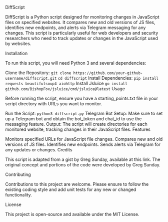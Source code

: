 DiffScript

DiffScript is a Python script designed for monitoring changes in JavaScript files on specified websites. It compares new and old versions of JS files, identifies new endpoints, and alerts via Telegram messaging for any changes. This script is particularly useful for web developers and security researchers who need to track updates or changes in the JavaScript used by websites.

Installation

To run this script, you will need Python 3 and several dependencies:

Clone the Repository:
`git clone https://github.com/your-github-username/diffscript.git`
`cd diffscript`
Install Dependencies:
`pip install requests beautifulsoup4 aiohttp`
Install Jsluice
`go install github.com/BishopFox/jsluice/cmd/jsluice@latest`
Usage

Before running the script, ensure you have a starting_points.txt file in your script directory with URLs you want to monitor.

Run the Script:
`python3 diffscript.py`
Telegram Bot Setup:
Make sure to set up a Telegram bot and obtain the bot_token and chat_id to use the messaging feature.
Output:
The script will create directories for each monitored website, tracking changes in their JavaScript files.
Features

Monitors specified URLs for JavaScript file changes.
Compares new and old versions of JS files.
Identifies new endpoints.
Sends alerts via Telegram for any updates or changes.
Credits

This script is adapted from a gist by Greg Sunday, available at this link. The original concept and portions of the code were developed by Greg Sunday.

Contributing

Contributions to this project are welcome. Please ensure to follow the existing coding style and add unit tests for any new or changed functionality.

License

This project is open-source and available under the MIT License.
